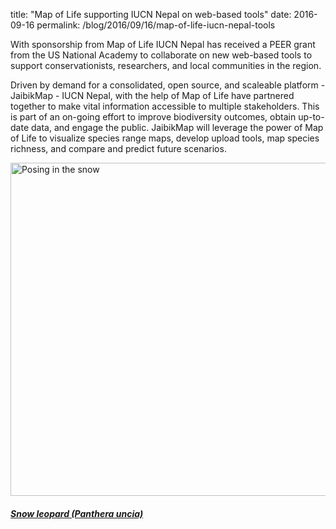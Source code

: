 title: "Map of Life supporting IUCN Nepal on web-based tools"
date: 2016-09-16
permalink: /blog/2016/09/16/map-of-life-iucn-nepal-tools


With sponsorship from Map of Life IUCN Nepal has received a PEER grant from the US National Academy to collaborate on 
new web-based tools to support conservationists, researchers, and local communities in the region.


Driven by demand for a consolidated, open source, and scaleable platform - JaibikMap - IUCN Nepal, with the help of 
Map of Life have partnered together to make vital information accessible to multiple stakeholders. This is part of an 
on-going effort to improve biodiversity outcomes, obtain up-to-date data, and engage the public. JaibikMap will 
leverage the power of Map of Life to visualize species range maps, develop upload tools, map species richness, and 
compare and predict future scenarios.

<div class="row padded">
    <div class="col-md-12 padded">
        <div class=" center-block">
        <a data-flickr-embed="true"  href="https://www.flickr.com/photos/tambako/8584514936/" title="Posing in the snow"><img src="https://c1.staticflickr.com/9/8389/8584514936_d0af99da01_c.jpg" width="800" height="533" alt="Posing in the snow"></a><script async src="//embedr.flickr.com/assets/client-code.js" charset="utf-8"></script>
        <div class="caption centered"><h5><em><a href="https://mol.org/species/Panthera_uncia?region=nepal">Snow leopard (Panthera uncia)</a></em></h5></div>
        </div>
    </div>
</div>

